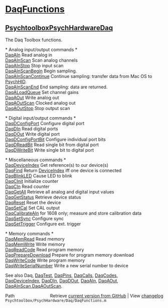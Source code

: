 # [DaqFunctions](DaqFunctions)
## [Psychtoolbox](Psychtoolbox)[PsychHardware](PsychHardware)[Daq](Daq)

The Daq Toolbox functions.  
  
\* Analog input/output commands \*  
[DaqAIn](DaqAIn)                  Read analog in  
[DaqAInScan](DaqAInScan)              Scan analog channels  
[DaqAInStop](DaqAInStop)              Stop input scan  
[DaqAInScanBegin](DaqAInScanBegin)         Begin sampling.  
[DaqAInScanContinue](DaqAInScanContinue)      Continue sampling: transfer data from Mac OS to [PsychHID](PsychHID).  
[DaqAInScanEnd](DaqAInScanEnd)           End sampling: data are returned.  
[DaqALoadQueue](DaqALoadQueue)           Set channel gains  
[DaqAOut](DaqAOut)                 Write analog out  
[DaqAOutScan](DaqAOutScan)             Clocked analog out  
[DaqAOutStop](DaqAOutStop)             Stop output scan  
  
\* Digital input/output commands \*  
[DaqDConfigPort](DaqDConfigPort)          Configure digital port  
[DaqDIn](DaqDIn)                  Read digital ports  
[DaqDOut](DaqDOut)                 Write digital port  
[DaqDConfigPortBit](DaqDConfigPortBit)       Configure individual port bits  
[DaqDReadBit](DaqDReadBit)             Read single bit from digital port  
[DaqDWriteBit](DaqDWriteBit)            Write single bit to digital port  
  
\* Miscellaneous commands \*  
[DaqDeviceIndex](DaqDeviceIndex)          Get reference(s) to our device(s)  
[DaqFind](DaqFind)                 Return [DeviceIndex](DeviceIndex) iff one device is connected  
[DaqBlinkLED](DaqBlinkLED)             Cause LED to blink  
[DaqCInit](DaqCInit)                Initialize counter  
[DaqCIn](DaqCIn)                  Read counter  
[DaqGetAll](DaqGetAll)               Retrieve all analog and digital input values  
[DaqGetStatus](DaqGetStatus)            Retrieve device status  
[DaqReset](DaqReset)                Reset the device  
[DaqSetCal](DaqSetCal)               Set CAL output  
[DaqCalibrateAIn](DaqCalibrateAIn)         for 1608 only; measure and store calibration data  
[DaqSetSync](DaqSetSync)              Configure sync  
[DaqSetTrigger](DaqSetTrigger)           Configure ext. trigger  
  
\* Memory commands \*  
[DaqMemRead](DaqMemRead)              Read memory  
[DaqMemWrite](DaqMemWrite)             Write memory  
[DaqReadCode](DaqReadCode)             Read program memory  
[DaqPrepareDownload](DaqPrepareDownload)      Prepare for program memory download  
[DaqWriteCode](DaqWriteCode)            Write program memory  
[DaqWriteSerialNumber](DaqWriteSerialNumber)    Write a new serial number to device  
  
See also Daq, [DaqTest](DaqTest), [DaqPins](DaqPins), [DaqCalls](DaqCalls), [DaqCodes](DaqCodes),  
[DaqDeviceIndex](DaqDeviceIndex), [DaqDIn](DaqDIn), [DaqDOut](DaqDOut), [DaqAIn](DaqAIn), [DaqAOut](DaqAOut), [DaqAInScan](DaqAInScan),[DaqAOutScan](DaqAOutScan).  




<div class="code_header" style="text-align:right;">
  <span style="float:left;">Path&nbsp;&nbsp;</span> <span class="counter">Retrieve <a href=
  "https://raw.github.com/Psychtoolbox-3/Psychtoolbox-3/beta/Psychtoolbox/PsychHardware/Daq/DaqFunctions.m">current version from GitHub</a> | View <a href=
  "https://github.com/Psychtoolbox-3/Psychtoolbox-3/commits/beta/Psychtoolbox/PsychHardware/Daq/DaqFunctions.m">changelog</a></span>
</div>
<div class="code">
  <code>Psychtoolbox/PsychHardware/Daq/DaqFunctions.m</code>
</div>

